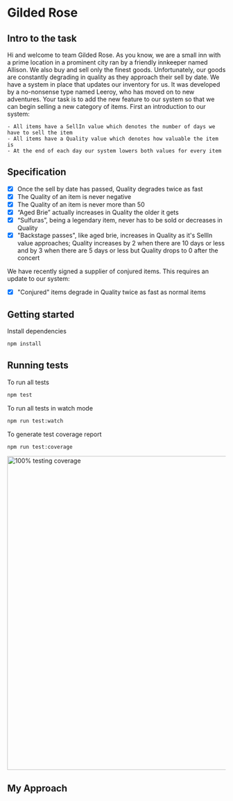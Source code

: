 # Gilded Rose

## Intro to the task

Hi and welcome to team Gilded Rose. As you know, we are a small inn with a prime location in a
prominent city ran by a friendly innkeeper named Allison. We also buy and sell only the finest goods.
Unfortunately, our goods are constantly degrading in quality as they approach their sell by date. We
have a system in place that updates our inventory for us. It was developed by a no-nonsense type named
Leeroy, who has moved on to new adventures. Your task is to add the new feature to our system so that
we can begin selling a new category of items. First an introduction to our system:

	- All items have a SellIn value which denotes the number of days we have to sell the item
	- All items have a Quality value which denotes how valuable the item is
	- At the end of each day our system lowers both values for every item

## Specification
- [x] Once the sell by date has passed, Quality degrades twice as fast
- [x] The Quality of an item is never negative
- [x] The Quality of an item is never more than 50
- [x] “Aged Brie” actually increases in Quality the older it gets
- [x] “Sulfuras”, being a legendary item, never has to be sold or decreases in Quality
- [x] "Backstage passes", like aged brie, increases in Quality as it's SellIn value approaches; Quality increases by 2 when there are 10 days or less and by 3 when there are 5 days or less but Quality drops to 0 after the concert

We have recently signed a supplier of conjured items. This requires an update to our system:
- [x] "Conjured" items degrade in Quality twice as fast as normal items



## Getting started

Install dependencies

```sh
npm install
```

## Running tests

To run all tests

```sh
npm test
```

To run all tests in watch mode

```sh
npm run test:watch
```

To generate test coverage report

```sh
npm run test:coverage
```
<img width="724" alt="100%  testing coverage" src="https://user-images.githubusercontent.com/57540755/80870333-a9845e80-8c9d-11ea-9d97-1f9546fa034d.png">

## My Approach

